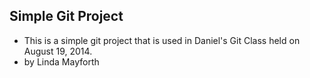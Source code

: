 Simple Git Project
------------------

- This is a simple git project that is used in Daniel's Git Class held on August 19, 2014.
 - by Linda Mayforth